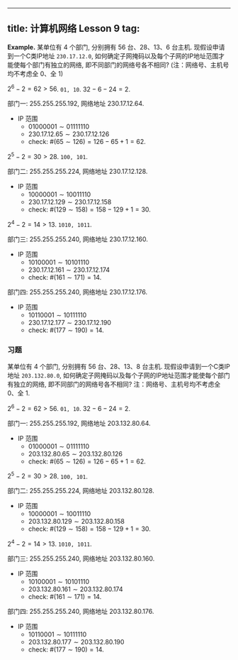 
---
title: 计算机网络 Lesson 9
tag: [](/index.md)
---

$\textbf{Example.}$ 某单位有 4 个部门, 分别拥有 56 台、28、13、6 台主机. 现假设申请到一个C类IP地址 `230.17.12.0`, 如何确定子网掩码以及每个子网的IP地址范围才能使每个部门有独立的网络, 即不同部门的网络号各不相同? (注：网络号、主机号均不考虑全 0、全 1)

$2^6-2 = 62 > 56$. `01, 10`. $32-6-24 = 2$. 

部门一: $255.255.255.192$, 网络地址 $230.17.12.64$.  
  - IP 范围 
    - $01000001 \sim 01111110$
    - $230.17.12.65 \sim 230.17.12.126$
    - check: $\#(65 \sim 126) = 126 - 65 + 1 = 62$. 

$2^5 - 2 = 30 > 28$. `100, 101`. 

部门二: $255.255.255.224$, 网络地址 $230.17.12.128$.   
  - IP 范围 
    - $10000001 \sim 10011110$
    - $230.17.12.129 \sim 230.17.12.158$
    - check: $\#(129 \sim 158) = 158 - 129 + 1 = 30$. 

$2^4 - 2 = 14 > 13$. `1010, 1011`. 

部门三: $255.255.255.240$, 网络地址 $230.17.12.160$.   
  - IP 范围 
    - $10100001 \sim 10101110$
    - $230.17.12.161 \sim 230.17.12.174$
    - check: $\#(161 \sim 171) = 14$. 

部门四: $255.255.255.240$, 网络地址 $230.17.12.176$.   
- IP 范围 
    - $10110001 \sim 10111110$
    - $230.17.12.177 \sim 230.17.12.190$
    - check: $\#(177 \sim 190) = 14$. 

### 习题

某单位有 4 个部门, 分别拥有 56 台、28、13、8 台主机. 现假设申请到一个C类IP地址 `203.132.80.0`, 如何确定子网掩码以及每个子网的IP地址范围才能使每个部门有独立的网络, 即不同部门的网络号各不相同? 注：网络号、主机号均不考虑全 0、全 1. 

$2^6-2 = 62 > 56$. `01, 10`. $32-6-24 = 2$. 

部门一: $255.255.255.192$, 网络地址 $203.132.80.64$.  
  - IP 范围 
    - $01000001 \sim 01111110$
    - $203.132.80.65 \sim 203.132.80.126$
    - check: $\#(65 \sim 126) = 126 - 65 + 1 = 62$. 

$2^5 - 2 = 30 > 28$. `100, 101`. 

部门二: $255.255.255.224$, 网络地址 $203.132.80.128$.   
  - IP 范围 
    - $10000001 \sim 10011110$
    - $203.132.80.129 \sim 203.132.80.158$
    - check: $\#(129 \sim 158) = 158 - 129 + 1 = 30$. 

$2^4 - 2 = 14 > 13$. `1010, 1011`. 

部门三: $255.255.255.240$, 网络地址 $203.132.80.160$.   
  - IP 范围 
    - $10100001 \sim 10101110$
    - $203.132.80.161 \sim 203.132.80.174$
    - check: $\#(161 \sim 171) = 14$. 

部门四: $255.255.255.240$, 网络地址 $203.132.80.176$.   
- IP 范围 
    - $10110001 \sim 10111110$
    - $203.132.80.177 \sim 203.132.80.190$
    - check: $\#(177 \sim 190) = 14$. 

